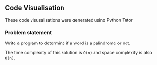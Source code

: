## Code Visualisation
These code visusalisations were generated using [Python Tutor](https://pythontutor.com/visualize.html#mode=display)

### Problem statement
Write a program to determine if a word is a palindrome or not.

The time complexity of this solution is `O(n)` and space complexity is also  `O(n)`.



